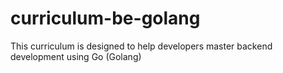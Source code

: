 # curriculum-be-golang
 This curriculum is designed to help developers master backend development using Go (Golang)
